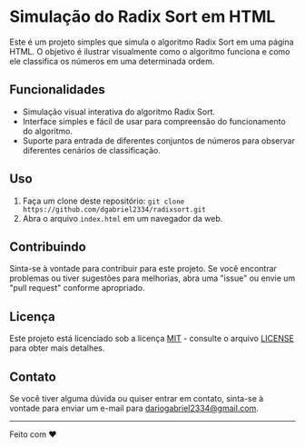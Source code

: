 # Simulação do Radix Sort em HTML

Este é um projeto simples que simula o algoritmo Radix Sort em uma página HTML. O objetivo é ilustrar visualmente como o algoritmo funciona e como ele classifica os números em uma determinada ordem.

## Funcionalidades

- Simulação visual interativa do algoritmo Radix Sort.
- Interface simples e fácil de usar para compreensão do funcionamento do algoritmo.
- Suporte para entrada de diferentes conjuntos de números para observar diferentes cenários de classificação.

## Uso

1. Faça um clone deste repositório: `git clone https://github.com/dgabriel2334/radixsort.git`
2. Abra o arquivo `index.html` em um navegador da web.

## Contribuindo

Sinta-se à vontade para contribuir para este projeto. Se você encontrar problemas ou tiver sugestões para melhorias, abra uma "issue" ou envie um "pull request" conforme apropriado.

## Licença

Este projeto está licenciado sob a licença [MIT](https://opensource.org/licenses/MIT) - consulte o arquivo [LICENSE](LICENSE) para obter mais detalhes.

## Contato

Se você tiver alguma dúvida ou quiser entrar em contato, sinta-se à vontade para enviar um e-mail para [dariogabriel2334@gmail.com](mailto:dariogabriel2334@gmail.com).

---
Feito com ❤️
